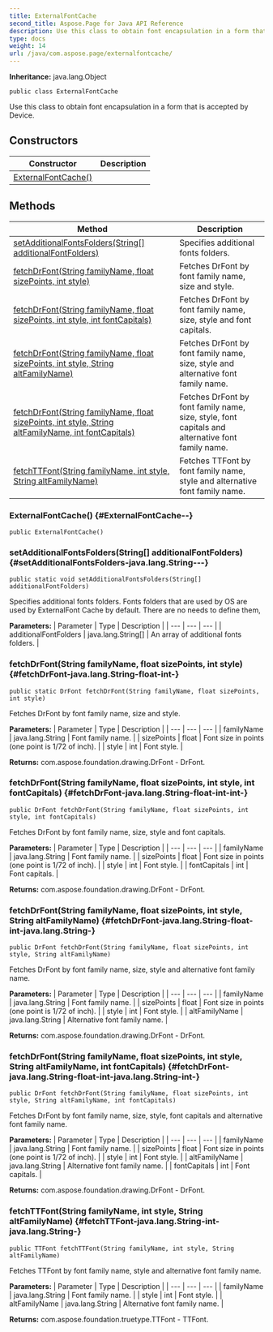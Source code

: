 ```yaml
---
title: ExternalFontCache
second_title: Aspose.Page for Java API Reference
description: Use this class to obtain font encapsulation in a form that is accepted by Device.
type: docs
weight: 14
url: /java/com.aspose.page/externalfontcache/
---
```

**Inheritance:**
java.lang.Object
```
public class ExternalFontCache
```

Use this class to obtain font encapsulation in a form that is accepted by Device.
## Constructors

| Constructor | Description |
| --- | --- |
| [ExternalFontCache()](#ExternalFontCache--) |  |
## Methods

| Method | Description |
| --- | --- |
| [setAdditionalFontsFolders(String[] additionalFontFolders)](#setAdditionalFontsFolders-java.lang.String---) | Specifies additional fonts folders. |
| [fetchDrFont(String familyName, float sizePoints, int style)](#fetchDrFont-java.lang.String-float-int-) | Fetches DrFont by font family name, size and style. |
| [fetchDrFont(String familyName, float sizePoints, int style, int fontCapitals)](#fetchDrFont-java.lang.String-float-int-int-) | Fetches DrFont by font family name, size, style and font capitals. |
| [fetchDrFont(String familyName, float sizePoints, int style, String altFamilyName)](#fetchDrFont-java.lang.String-float-int-java.lang.String-) | Fetches DrFont by font family name, size, style and alternative font family name. |
| [fetchDrFont(String familyName, float sizePoints, int style, String altFamilyName, int fontCapitals)](#fetchDrFont-java.lang.String-float-int-java.lang.String-int-) | Fetches DrFont by font family name, size, style, font capitals and alternative font family name. |
| [fetchTTFont(String familyName, int style, String altFamilyName)](#fetchTTFont-java.lang.String-int-java.lang.String-) | Fetches TTFont by font family name, style and alternative font family name. |
### ExternalFontCache() {#ExternalFontCache--}
```
public ExternalFontCache()
```


### setAdditionalFontsFolders(String[] additionalFontFolders) {#setAdditionalFontsFolders-java.lang.String---}
```
public static void setAdditionalFontsFolders(String[] additionalFontFolders)
```


Specifies additional fonts folders. Fonts folders that are used by OS are used by ExternalFont Cache by default. There are no needs to define them,

**Parameters:**
| Parameter | Type | Description |
| --- | --- | --- |
| additionalFontFolders | java.lang.String[] | An array of additional fonts folders. |

### fetchDrFont(String familyName, float sizePoints, int style) {#fetchDrFont-java.lang.String-float-int-}
```
public static DrFont fetchDrFont(String familyName, float sizePoints, int style)
```


Fetches DrFont by font family name, size and style.

**Parameters:**
| Parameter | Type | Description |
| --- | --- | --- |
| familyName | java.lang.String | Font family name. |
| sizePoints | float | Font size in points (one point is 1/72 of inch). |
| style | int | Font style. |

**Returns:**
com.aspose.foundation.drawing.DrFont - DrFont.
### fetchDrFont(String familyName, float sizePoints, int style, int fontCapitals) {#fetchDrFont-java.lang.String-float-int-int-}
```
public DrFont fetchDrFont(String familyName, float sizePoints, int style, int fontCapitals)
```


Fetches DrFont by font family name, size, style and font capitals.

**Parameters:**
| Parameter | Type | Description |
| --- | --- | --- |
| familyName | java.lang.String | Font family name. |
| sizePoints | float | Font size in points (one point is 1/72 of inch). |
| style | int | Font style. |
| fontCapitals | int | Font capitals. |

**Returns:**
com.aspose.foundation.drawing.DrFont - DrFont.
### fetchDrFont(String familyName, float sizePoints, int style, String altFamilyName) {#fetchDrFont-java.lang.String-float-int-java.lang.String-}
```
public DrFont fetchDrFont(String familyName, float sizePoints, int style, String altFamilyName)
```


Fetches DrFont by font family name, size, style and alternative font family name.

**Parameters:**
| Parameter | Type | Description |
| --- | --- | --- |
| familyName | java.lang.String | Font family name. |
| sizePoints | float | Font size in points (one point is 1/72 of inch). |
| style | int | Font style. |
| altFamilyName | java.lang.String | Alternative font family name. |

**Returns:**
com.aspose.foundation.drawing.DrFont - DrFont.
### fetchDrFont(String familyName, float sizePoints, int style, String altFamilyName, int fontCapitals) {#fetchDrFont-java.lang.String-float-int-java.lang.String-int-}
```
public DrFont fetchDrFont(String familyName, float sizePoints, int style, String altFamilyName, int fontCapitals)
```


Fetches DrFont by font family name, size, style, font capitals and alternative font family name.

**Parameters:**
| Parameter | Type | Description |
| --- | --- | --- |
| familyName | java.lang.String | Font family name. |
| sizePoints | float | Font size in points (one point is 1/72 of inch). |
| style | int | Font style. |
| altFamilyName | java.lang.String | Alternative font family name. |
| fontCapitals | int | Font capitals. |

**Returns:**
com.aspose.foundation.drawing.DrFont - DrFont.
### fetchTTFont(String familyName, int style, String altFamilyName) {#fetchTTFont-java.lang.String-int-java.lang.String-}
```
public TTFont fetchTTFont(String familyName, int style, String altFamilyName)
```


Fetches TTFont by font family name, style and alternative font family name.

**Parameters:**
| Parameter | Type | Description |
| --- | --- | --- |
| familyName | java.lang.String | Font family name. |
| style | int | Font style. |
| altFamilyName | java.lang.String | Alternative font family name. |

**Returns:**
com.aspose.foundation.truetype.TTFont - TTFont.

